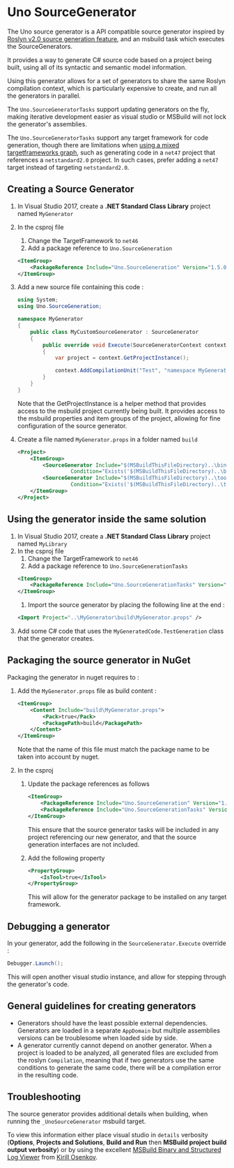 # Uno SourceGenerator
The Uno source generator is a API compatible source generator inspired 
by [Roslyn v2.0 source generation feature](https://github.com/dotnet/roslyn/blob/12bd769ebcd3121b88f535e8559f5a42d9c0e873/docs/features/generators.md), and an
msbuild task which executes the SourceGenerators.

It provides a way to generate C# source code based on a project being built, using all of its syntactic and semantic model information.

Using this generator allows for a set of generators to share the same Roslyn compilation context, which is particularly expensive to create, and run all the generators in parallel.

The `Uno.SourceGeneratorTasks` support updating generators on the fly, making iterative development easier as visual studio or MSBuild will not lock the generator's assemblies.

The `Uno.SourceGeneratorTasks` support any target framework for code generation, though there are limitations when [using a mixed targetframeworks graph](https://github.com/dotnet/roslyn/issues/23114), such as generating code in a `net47` project that references a `netstandard2.0` project. In such cases, prefer adding a `net47` target instead of targeting `netstandard2.0`.

## Creating a Source Generator

1. In Visual Studio 2017, create a **.NET Standard Class Library** project named `MyGenerator`
1. In the csproj file
	1. Change the TargetFramework to `net46`
	2. Add a package reference to `Uno.SourceGeneration` 
	```xml
	<ItemGroup>
		<PackageReference Include="Uno.SourceGeneration" Version="1.5.0" />
	</ItemGroup>
	```
1. Add a new source file containing this code :
	```csharp
	using System;
	using Uno.SourceGeneration;

	namespace MyGenerator
	{
		public class MyCustomSourceGenerator : SourceGenerator
		{
			public override void Execute(SourceGeneratorContext context)
			{
				var project = context.GetProjectInstance();

				context.AddCompilationUnit("Test", "namespace MyGeneratedCode { class TestGeneration { } }");
			}
		}
	}
	```
	Note that the GetProjectInstance is a helper method that provides access to the msbuild project currently being built. It provides access to the msbuild properties and item groups of the project, allowing for fine configuration of the source generator.

1. Create a file named `MyGenerator.props` in a folder named `build`
	```xml 
	<Project>
		<ItemGroup>
			<SourceGenerator Include="$(MSBuildThisFileDirectory)..\bin\$(Configuration)\net46\MyGenerator.dll" 
					 Condition="Exists('$(MSBuildThisFileDirectory)..\bin')" />
			<SourceGenerator Include="$(MSBuildThisFileDirectory)..\tools\MyGenerator.dll" 
					 Condition="Exists('$(MSBuildThisFileDirectory)..\tools')" />
		</ItemGroup>
	</Project>
	```

## Using the generator inside the same solution
1. In Visual Studio 2017, create a **.NET Standard Class Library** project named `MyLibrary`
1. In the csproj file
	1. Change the TargetFramework to `net46`
	1. Add a package reference to `Uno.SourceGenerationTasks` 
	```xml
	<ItemGroup>
		<PackageReference Include="Uno.SourceGenerationTasks" Version="1.5.0" />
	</ItemGroup>
	```
	1. Import the source generator by placing the following line at the end :
	```xml 
	<Import Project="..\MyGenerator\build\MyGenerator.props" />
	```
2. Add some C# code that uses the `MyGeneratedCode.TestGeneration` class that the generator creates.

## Packaging the source generator in NuGet
Packaging the generator in nuget requires to :

1. Add the `MyGenerator.props` file as build content :
	```xml
	<ItemGroup>
		<Content Include="build\MyGenerator.props">
			<Pack>true</Pack>
			<PackagePath>build</PackagePath>
		</Content>
	</ItemGroup>
	```
	Note that the name of this file must match the package name to be taken into account by nuget.

1. In the csproj
	1. Update the package references as follows
		```xml
		<ItemGroup>
			<PackageReference Include="Uno.SourceGeneration" Version="1.19.0-dev.316" PrivateAssets="All" />
			<PackageReference Include="Uno.SourceGenerationTasks" Version="1.19.0-dev.316" PrivateAssets="None" />
		</ItemGroup>
		```
		This ensure that the source generator tasks will be included in any project referencing our new generator, and that the source generation interfaces are not included.

	1. Add the following property
		```xml
	  	<PropertyGroup>
			<IsTool>true</IsTool>
		</PropertyGroup>
		```
		This will allow for the generator package to be installed on any target framework.

## Debugging a generator
In your generator, add the following in the `SourceGenerator.Execute` override :
```csharp
Debugger.Launch();
```
This will open another visual studio instance, and allow for stepping through the generator's code.

## General guidelines for creating generators
* Generators should have the least possible external dependencies. Generators are loaded in a separate `AppDomain` but multiple assemblies versions can be troublesome when loaded side by side.
* A generator currently cannot depend on another generator. When a project is loaded to be analyzed, all generated files are excluded from the roslyn `Compilation`, meaning that if two generators use the same conditions to generate the same code, there will be a compilation error in the resulting code.

## Troubleshooting
The source generator provides additional details when building, when running the `_UnoSourceGenerator` msbuild target. 

To view this information either place visual studio in `details` verbosity (**Options**, **Projects and Solutions**, **Build and Run** then **MSBuild project build output verbosity**) or by using the excellent [MSBuild Binary and Structured Log Viewer](http://msbuildlog.com/) from [Kirill Osenkov](https://twitter.com/KirillOsenkov).